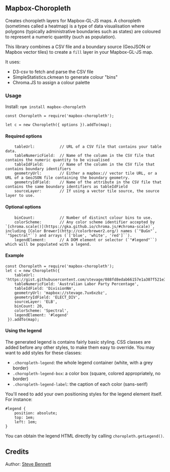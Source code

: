 ## Mapbox-Choropleth

Creates choropleth layers for Mapbox-GL-JS maps. A choropleth (sometimes called a heatmap) is a type of data visualisation where polygons (typically administrative boundaries such as states) are coloured to represent a numeric quantity (such as population). 

This library combines a CSV file and a boundary source (GeoJSON or Mapbox vector tiles) to create a `fill` layer in your Mapbox-GL-JS map.

It uses: 

* D3-csv to fetch and parse the CSV file
* SimpleStatistics.ckmean to generate colour "bins"
* Chroma.JS to assign a colour palette

### Usage

Install: `npm install mapbox-choropleth`

```
const Choropleth = require('mapbox-choropleth');

let c = new Choropleth({ options }).addTo(map);
```

#### Required options

```
    tableUrl:           // URL of a CSV file that contains your table data.
    tableNumericField:  // Name of the column in the CSV file that contains the numeric quantity to be visualised
    tableIdField:       // Name of the column in the CSV file that contains boundary identifiers
    geometryUrl:        // Either a mapbox:// vector tile URL, or a URL of a GeoJSON file containing the boundary geometry.
    geometryIdField:    // Name of the attribute in the CSV file that contains the same boundary identifiers as tableIdField
    sourceLayer:        // If using a vector tile source, the source layer to use.
```

#### Optional options

```
    binCount:           // Number of distinct colour bins to use.
    colorScheme:        // Any color scheme identifier accepted by `[chroma.scale()](https://gka.github.io/chroma.js/#chroma-scale)`, including [Color Brewer](http://colorbrewer2.org/) names (`"BuGn"`, `"Spectral"``) and arrays (`['blue', 'white', 'red']``).
    legendElement:      // A DOM element or selector (`"#legend"``) which will be populated with a legend.
```

#### Example

```
const Choropleth = require('mapbox-choropleth');
let c = new Choropleth({ 
    tableUrl: 'https://gist.githubusercontent.com/stevage/088fd8edab66157e1a307f521e38ecca/raw/46d01d54a7d95cac1ad88347aa910b5de3946b3e/elb.csv',
    tableNumericField: 'Australian Labor Party Percentage',
    tableIdField: 'DivisionNm',
    geometryUrl: 'mapbox://stevage.7ux6xzbz',
    geometryIdField: 'ELECT_DIV',
    sourceLayer: 'ELB',
    binCount: 20,
    colorScheme: 'Spectral',
    legendElement: '#legend'
 }).addTo(map);
```

#### Using the legend

The generated legend is contains fairly basic styling. CSS classes are added before any other styles, to make them easy to override. You may want to add styles for these classes:

* `.choropleth-legend`: the whole legend container (white, with a grey border)
* `.choropleth-legend-box`: a color box (square, colored appropriately, no border)
* `.choropleth-legend-label`: the caption of each color (sans-serif)

You'll need to add your own positioning styles for the legend element itself. For instance:

```
#legend { 
    position: absolute;
    top: 1em;
    left: 1em;
}
```

You can obtain the legend HTML directly by calling `choropleth.getLegend()`.

## Credits

Author: [Steve Bennett](https://github.com/stevage)
